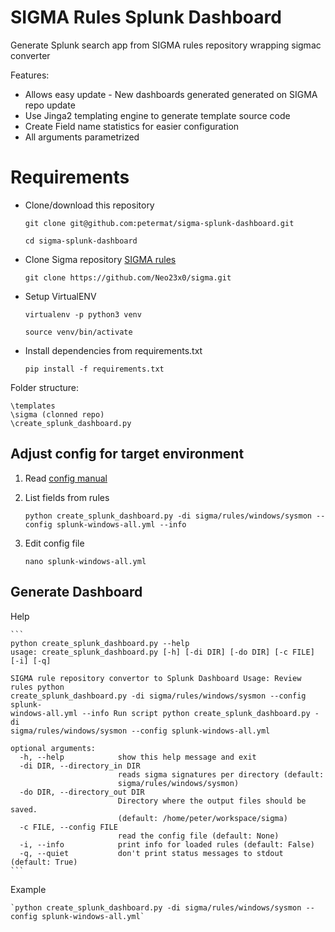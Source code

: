 # SIGMA Rules Splunk Dashboard #
Generate Splunk search app from SIGMA rules repository wrapping sigmac converter

Features:
- Allows easy update - New dashboards generated generated on SIGMA repo update 
- Use Jinga2 templating engine to generate template source code 
- Create Field name statistics for easier configuration
- All arguments parametrized

# Requirements #

- Clone/download this repository
    
    `git clone git@github.com:petermat/sigma-splunk-dashboard.git`
    
    `cd sigma-splunk-dashboard`

- Clone Sigma repository [SIGMA rules](https://github.com/Neo23x0/sigma)

    `git clone https://github.com/Neo23x0/sigma.git`

- Setup VirtualENV

    `virtualenv -p python3 venv`
    
    `source venv/bin/activate`    



- Install dependencies from requirements.txt

    `pip install -f requirements.txt`

Folder structure:

``` 
\templates
\sigma (clonned repo)
\create_splunk_dashboard.py
```


## Adjust config for target environment

1. Read [config manual](https://github.com/Neo23x0/sigma/wiki/Converter-Tool-Sigmac)

1. List fields from rules

    `python create_splunk_dashboard.py -di sigma/rules/windows/sysmon --config splunk-windows-all.yml --info`

1. Edit config file 

    `nano splunk-windows-all.yml`


## Generate Dashboard

Help

    ```
    python create_splunk_dashboard.py --help
    usage: create_splunk_dashboard.py [-h] [-di DIR] [-do DIR] [-c FILE] [-i] [-q]
    
    SIGMA rule repository convertor to Splunk Dashboard Usage: Review rules python
    create_splunk_dashboard.py -di sigma/rules/windows/sysmon --config splunk-
    windows-all.yml --info Run script python create_splunk_dashboard.py -di
    sigma/rules/windows/sysmon --config splunk-windows-all.yml
    
    optional arguments:
      -h, --help            show this help message and exit
      -di DIR, --directory_in DIR
                            reads sigma signatures per directory (default:
                            sigma/rules/windows/sysmon)
      -do DIR, --directory_out DIR
                            Directory where the output files should be saved.
                            (default: /home/peter/workspace/sigma)
      -c FILE, --config FILE
                            read the config file (default: None)
      -i, --info            print info for loaded rules (default: False)
      -q, --quiet           don't print status messages to stdout (default: True)
    ```


Example

    `python create_splunk_dashboard.py -di sigma/rules/windows/sysmon --config splunk-windows-all.yml`



